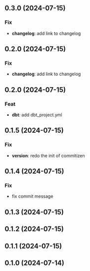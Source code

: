 ## 0.3.0 (2024-07-15)

### Fix

- **changelog**: add link to changelog

## 0.2.0 (2024-07-15)

### Fix

- **changelog**: add link to changelog

## 0.2.0 (2024-07-15)

### Feat

- **dbt**: add dbt_project.yml

## 0.1.5 (2024-07-15)

### Fix

- **version**: redo the init of commitizen

## 0.1.4 (2024-07-15)

### Fix

- fix commit message

## 0.1.3 (2024-07-15)

## 0.1.2 (2024-07-15)

## 0.1.1 (2024-07-15)

## 0.1.0 (2024-07-14)
